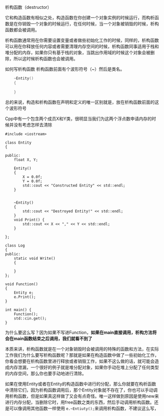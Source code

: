 析构函数（destructor）

 它和构造函数有相似之处，构造函数在你创建一个对象实例的时候运行，而构析函数是在你销毁一个对象的时候运行，在任何时候，当一个对象被销毁的时候，析构函数都会被调用。

析构函数通常用在你需要设置变量或者做些初始化工作的时候，同样的，析构函数可以用在你释放任何内容或者需要清理内存空间的时候，析构函数同事适用于栈和堆分配的内存，如果你只有基于栈的对象，当跳出作用域的时候这个对象会被删除，所以这时候析构函数也会被调用。



如何写析构函数 析构函数前面有个波形符号（~）然后是类名。

```c++
	~Entity()
	{
		  
	}
```

总的来说，构造和析构函数在声明和定义的唯一区别就是，放在析构函数前面的这个波形符号

Cpp中有一个包含两个成员X和Y类，很明显当我们为这两个浮点数申请内存的时候并没有考虑怎样去清除

```
#include <iostream>

class Entity
{

public:
	float X, Y;

	Entity()
	{
		X = 0.0f;
		Y = 0.0f; 
		std::cout << "Constructed Entity" << std::endl;
	}


	~Entity()
	{
		std::cout << "Destroyed Entity!" << std::endl; 
	}
	void Print() {
		std::cout << X << "," << Y << std::endl;
	}

};

class Log
{
public:
	static void Write()
	{

	}
};

void Function()
{
	Entity e;
	e.Print();
}

int main() { 
	Function();
	std::cin.get();
}
```

为什么要这么写？因为如果不写进Function，**如果在main直接调用，析构方法将会在main函数结束之后调用，我们就看不到了**



本质来讲，析构函数就是在一个对象销毁时会被调用的特殊的函数和方法，在实际工作我们为什么要写析构函数呢？那就是如果在构造函数中做了一些初始化工作，你看会想要在析构函数里进行释放或者销毁工作，如果不这么做的话，就可能会造成内存泄漏，一个很好的例子就是堆分配对象，如果你手动在堆上分配了任何类型的内存空间，那么你也要手动地进行清除。

如果在使用Entity或者在Entity的构造函数中进行的分配，那么你就要在构析函数中清除它们，因为析构函数调用后，那个Entity对象就不存在了，你也可以手动调用析构函数，但是如果真这样做了又会有点奇怪。唯一这样做到原因是使用new来进行内存分配，当删除它时，用free函数之类的东西，然后手动调用析构函数。还是可以像调用其他函数一样使用 `e.~Entiuty();`来调用析构函数，不建议这么写，